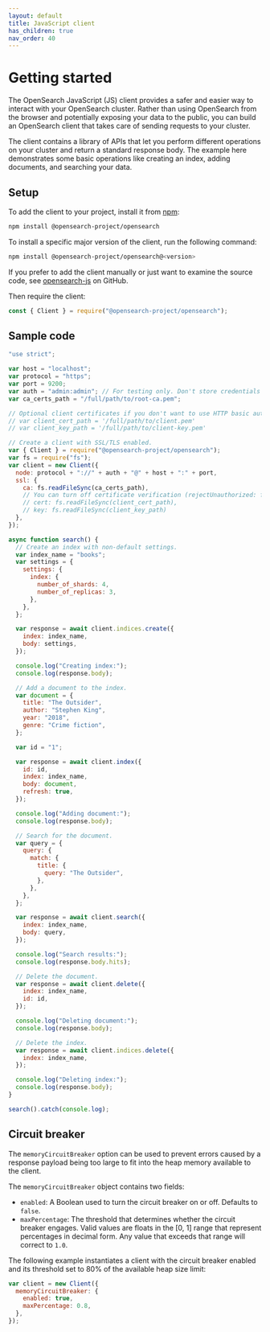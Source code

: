 ```yaml
---
layout: default
title: JavaScript client
has_children: true
nav_order: 40
---
```


# Getting started

The OpenSearch JavaScript (JS) client provides a safer and easier way to interact with your OpenSearch cluster. Rather than using OpenSearch from the browser and potentially exposing your data to the public, you can build an OpenSearch client that takes care of sending requests to your cluster.

The client contains a library of APIs that let you perform different operations on your cluster and return a standard response body. The example here demonstrates some basic operations like creating an index, adding documents, and searching your data.

## Setup

To add the client to your project, install it from [npm](https://www.npmjs.com):

```bash
npm install @opensearch-project/opensearch
```

To install a specific major version of the client, run the following command:

```bash
npm install @opensearch-project/opensearch@<version>
```

If you prefer to add the client manually or just want to examine the source code, see [opensearch-js](https://github.com/opensearch-project/opensearch-js) on GitHub.

Then require the client:

```javascript
const { Client } = require("@opensearch-project/opensearch");
```

## Sample code

```javascript
"use strict";

var host = "localhost";
var protocol = "https";
var port = 9200;
var auth = "admin:admin"; // For testing only. Don't store credentials in code.
var ca_certs_path = "/full/path/to/root-ca.pem";

// Optional client certificates if you don't want to use HTTP basic authentication.
// var client_cert_path = '/full/path/to/client.pem'
// var client_key_path = '/full/path/to/client-key.pem'

// Create a client with SSL/TLS enabled.
var { Client } = require("@opensearch-project/opensearch");
var fs = require("fs");
var client = new Client({
  node: protocol + "://" + auth + "@" + host + ":" + port,
  ssl: {
    ca: fs.readFileSync(ca_certs_path),
    // You can turn off certificate verification (rejectUnauthorized: false) if you're using self-signed certificates with a hostname mismatch.
    // cert: fs.readFileSync(client_cert_path),
    // key: fs.readFileSync(client_key_path)
  },
});

async function search() {
  // Create an index with non-default settings.
  var index_name = "books";
  var settings = {
    settings: {
      index: {
        number_of_shards: 4,
        number_of_replicas: 3,
      },
    },
  };

  var response = await client.indices.create({
    index: index_name,
    body: settings,
  });

  console.log("Creating index:");
  console.log(response.body);

  // Add a document to the index.
  var document = {
    title: "The Outsider",
    author: "Stephen King",
    year: "2018",
    genre: "Crime fiction",
  };

  var id = "1";

  var response = await client.index({
    id: id,
    index: index_name,
    body: document,
    refresh: true,
  });

  console.log("Adding document:");
  console.log(response.body);

  // Search for the document.
  var query = {
    query: {
      match: {
        title: {
          query: "The Outsider",
        },
      },
    },
  };

  var response = await client.search({
    index: index_name,
    body: query,
  });

  console.log("Search results:");
  console.log(response.body.hits);

  // Delete the document.
  var response = await client.delete({
    index: index_name,
    id: id,
  });

  console.log("Deleting document:");
  console.log(response.body);

  // Delete the index.
  var response = await client.indices.delete({
    index: index_name,
  });

  console.log("Deleting index:");
  console.log(response.body);
}

search().catch(console.log);
```

## Circuit breaker

The `memoryCircuitBreaker` option can be used to prevent errors caused by a response payload being too large to fit into the heap memory available to the client.

The `memoryCircuitBreaker` object contains two fields:

- `enabled`: A Boolean used to turn the circuit breaker on or off. Defaults to `false`.
- `maxPercentage`: The threshold that determines whether the circuit breaker engages. Valid values are floats in the [0, 1] range that represent percentages in decimal form. Any value that exceeds that range will correct to `1.0`.

The following example instantiates a client with the circuit breaker enabled and its threshold set to 80% of the available heap size limit:

```javascript
var client = new Client({
  memoryCircuitBreaker: {
    enabled: true,
    maxPercentage: 0.8,
  },
});
```

